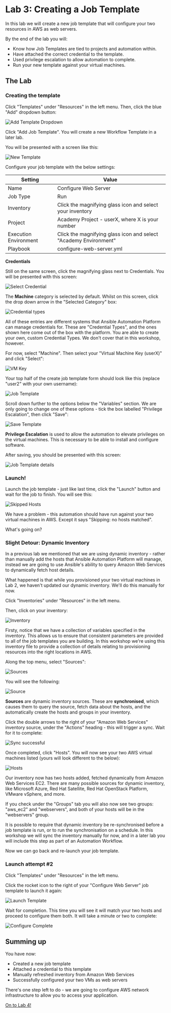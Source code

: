 # Lab 3: Creating a Job Template

In this lab we will create a new job template that will configure your two resources in AWS as web servers.

By the end of the lab you will:

* Know how Job Templates are tied to projects and automation within.
* Have attached the correct credential to the template.
* Used privilege escalation to allow automation to complete.
* Run your new template against your virtual machines.

## The Lab

### Creating the template

Click "Templates" under "Resources" in the left menu. Then, click the blue "Add" dropdown button:

![Add Template Dropdown](/student_guide/images/lab3_add_dropdown.png)

Click "Add Job Template". You will create a new Workflow Template in a later lab.

You will be presented with a screen like this:

![New Template](/student_guide/images/lab3_create_template_form.png)

Configure your job template with the below settings:

| Setting | Value |
| ------- | ----- |
| Name    | Configure Web Server |
| Job Type | Run |
| Inventory | Click the magnifying glass icon and select your inventory |
| Project  | Academy Project - userX, where X is your number |
| Execution Environment | Click the magnifying glass icon and select "Academy Environment" |
| Playbook | configure-web-server.yml |

**Credentials**

Still on the same screen, click the magnifying glass next to Credentials. You will be presented with this screen:

![Select Credential](/student_guide/images/lab3_select_credential.png)

The **Machine** category is selected by default. Whilst on this screen, click the drop down arrow in the "Selected Category" box:

![Credential types](/student_guide/images/lab3_credential_types.png)

All of these entries are different systems that Ansible Automation Platform can manage credentials for. These are "Credential Types", and the ones shown here
come out of the box with the platform. You are able to create your own, custom Credential Types. We don't cover that in this workshop, however.

For now, select "Machine". Then select your "Virtual Machine Key (userX)" and click "Select":

![VM Key](/student_guide/images/lab3_vm_cred.png)

Your top half of the create job template form should look like this (replace "user2" with your own username):

![Job Template](/student_guide/images/lab3_half_complete_job_template.png)

Scroll down further to the options below the "Variables" section. We are only going to change one of these options - tick the box labelled "Privilege Escalation", then click "Save":

![Save Template](/student_guide/images/lab3_save.png)

**Privilege Escalation** is used to allow the automation to elevate privileges on the virtual machines. This is necessary to be able to install and configure 
software.

After saving, you should be presented with this screen:

![Job Template details](/student_guide/images/lab3_details.png)

### Launch!

Launch the job template - just like last time, click the "Launch" button and wait for the job to finish. You will see this:

![Skipped Hosts](/student_guide/images/lab3_skipped_hosts.png)

We have a problem - this automation should have run against your two virtual machines in AWS. Except it says "Skipping: no hosts matched".

What's going on?

### Slight Detour: Dynamic Inventory

In a previous lab we mentioned that we are using dynamic inventory - rather than manually add the hosts that Ansible Automation Platform will manage, instead 
we are going to use Ansible's ability to query Amazon Web Services to dynamically fetch host details.

What happened is that while you provisioned your two virtual machines in Lab 2, we haven't updated our dynamic inventory. We'll do this manually for now.

Click "Inventories" under "Resources" in the left menu.

Then, click on your inventory:

![Inventory](/student_guide/images/lab3_inventory.png)

Firsty, notice that we have a collection of variables specified in the inventory. This allows us to ensure that consistent parameters are provided to all
of the job templates you are building. In this workshop we're using this inventory file to provide a collection of details relating to provisioning resources 
into the right locations in AWS.

Along the top menu, select "Sources":

![Sources](/student_guide/images/lab3_sources_menu.png)

You will see the following:

![Source](/student_guide/images/lab3_sources.png)

**Sources** are dynamic inventory sources. These are **synchronised**, which causes them to query the source, fetch data about the hosts, and the automatically 
create the hosts and groups in your inventory.

Click the double arrows to the right of your "Amazon Web Services" inventory source, under the "Actions" heading - this will trigger a sync. Wait for it to complete:

![Sync successful](/student_guide/images/lab3_sync_successful.png)

Once completed, click "Hosts". You will now see your two AWS virtual machines listed (yours will look different to the below):

![Hosts](/student_guide/images/lab3_hosts.png)

Our inventory now has two hosts added, fetched dynamically from Amazon Web Services EC2. There are many possible sources for dynamic inventory, like Microsoft Azure, Red Hat Satellite, Red Hat OpenStack Platform, VMware vSphere, and more.

If you check under the "Groups" tab you will also now see two groups: "aws_ec2" and "webservers", and both of your hosts will be in the "webservers" group.

It is possible to require that dynamic inventory be re-synchronised before a job template is run, or to run the synchronisation on a schedule. In this workshop 
we will sync the inventory manually for now, and in a later lab you will include this step as part of an Automation Workflow.

Now we can go back and re-launch your job template.

### Launch attempt #2

Click "Templates" under "Resources" in the left menu.

Click the rocket icon to the right of your "Configure Web Server" job template to launch it again:

![Launch Template](/student_guide/images/lab3_cws_launch.png)

Wait for completion. This time you will see it will match your two hosts and proceed to configure them both. It will take a minute or two to complete:

![Configure Complete](/student_guide/images/lab3_configure_complete.png)

## Summing up

You have now:

* Created a new job template
* Attached a credential to this template
* Manually refreshed inventory from Amazon Web Services
* Successfully configured your two VMs as web servers

There's one step left to do - we are going to configure AWS network infrastructure to allow you to access your application.

[On to Lab 4!](/student_guide/Lab_4_Network_infrastructure.md)
